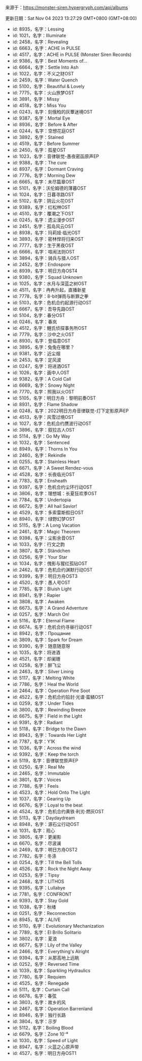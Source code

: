来源于：https://monster-siren.hypergryph.com/api/albums

更新日期：Sat Nov 04 2023 13:27:29 GMT+0800 (GMT+08:00)

- id: 8935，名字：Lessing
- id: 1021，名字：Illuminate
- id: 2458，名字：Revealing
- id: 6663，名字：ACHE in PULSE
- id: 4517，名字：ACHE in PULSE (Monster Siren Records)
- id: 9386，名字：Best Moments of... 
- id: 6664，名字：Settle Into Ash
- id: 1022，名字：不义之财OST
- id: 2459，名字：Water Quench
- id: 5100，名字：Beautiful & Lovely
- id: 7775，名字：火山旅梦OST
- id: 3891，名字：Missy
- id: 4518，名字：Miss You
- id: 0243，名字：刻俄柏的灰蕈迷境OST
- id: 9387，名字：Mortal Eye
- id: 8936，名字：Before & After
- id: 0244，名字：空想花庭OST
- id: 3892，名字：Stained
- id: 4519，名字：Before Summer
- id: 2450，名字：孤星OST
- id: 1023，名字：音律联觉-愚夜密函原声EP
- id: 9388，名字：The cure 
- id: 8937，名字：Dormant Craving 
- id: 7776，名字：Morning Dew 
- id: 6665，名字：未尽篇章OST
- id: 5101，名字：沃伦姆德的薄暮OST
- id: 1024，名字：日暮寻路OST
- id: 5102，名字：阴云火花OST
- id: 9389，名字：红松林OST
- id: 4510，名字：覆潮之下OST
- id: 0245，名字：遗尘漫步OST
- id: 2451，名字：孤岛风云OST
- id: 8938，名字：玛莉娅·临光OST
- id: 3893，名字：密林悍将归来OST
- id: 7777，名字：生于黑夜OST
- id: 6666，名字：喧闹法则OST
- id: 3894，名字：骑兵与猎人OST
- id: 2452，名字：Endospore
- id: 8939，名字：明日方舟OST4
- id: 9380，名字：Squad Unknown
- id: 1025，名字：水月与深蓝之树OST
- id: 4511，名字：冉冉升起，直播新星
- id: 7778，名字：8-bit弹雨与断罪之拳
- id: 5103，名字：危机合约起源行动OST
- id: 6667，名字：吾导先路OST
- id: 5104，名字：春分OST
- id: 0246，名字：春岚
- id: 4512，名字：鲤氏侦探事务所OST
- id: 7779，名字：沙中之火OST
- id: 8930，名字：登临意OST
- id: 3895，名字：兔兔在哪里？
- id: 9381，名字：近尘烟
- id: 2453，名字：定风波
- id: 0247，名字：将进酒OST
- id: 1026，名字：画中人OST
- id: 9382，名字：A Cold Call
- id: 6669，名字：Snowy Night
- id: 7770，名字：照我以火OST
- id: 5105，名字：明日方舟：黎明前奏OST
- id: 8931，名字：Flame Shadow
- id: 0248，名字：2022明日方舟音律联觉-灯下定影原声EP
- id: 4513，名字：风雪过境OST
- id: 1027，名字：危机合约赝波行动OST
- id: 3896，名字：叙拉古人OST
- id: 5114，名字：Go My Way
- id: 1032，名字：Sentenced
- id: 8949，名字：Thorns In You
- id: 2460，名字：Rekindle
- id: 0255，名字：Stainless Heart
- id: 6671，名字：A Sweet Rendez-vous
- id: 4528，名字：长夜临光OST
- id: 7783，名字：Ensheath
- id: 9397，名字：危机合约尘环行动OST
- id: 3806，名字：理想城：长夏狂欢季OST
- id: 7784，名字：Undertopia
- id: 6672，名字：All hail Savior!
- id: 4529，名字：多索雷斯假日OST
- id: 8940，名字：绿野幻梦OST
- id: 5115，名字：A Long Vacation
- id: 2461，名字：Magic Theorem
- id: 9398，名字：尘影余音OST
- id: 1033，名字：行文之韵
- id: 3807，名字：Ständchen
- id: 0256，名字：Your Star
- id: 1034，名字：傀影与猩红孤钻OST
- id: 2462，名字：危机合约渊默行动OST
- id: 9399，名字：明日方舟OST3
- id: 4520，名字：愚人号OST
- id: 7785，名字：Bluish Light
- id: 8941，名字：Rapier
- id: 3808，名字：Awaken
- id: 6673，名字：A Grand Adventure
- id: 0257，名字：March On!
- id: 5116，名字：Eternal Flame
- id: 6674，名字：危机合约寻昼行动OST
- id: 8942，名字：Прощание
- id: 3809，名字：Spark for Dream
- id: 9390，名字：随意随意呀
- id: 1035，名字：将进酒
- id: 4521，名字：却阑珊
- id: 0258，名字：醉飞尘
- id: 2463，名字：Silver Lining
- id: 5117，名字：Melting White
- id: 7786，名字：Heal the World
- id: 2464，名字：Operation Pine Soot
- id: 4522，名字：危机合约铅封·光谱·蛮鳞OST
- id: 0259，名字：Under Tides
- id: 3800，名字：Rewinding Breeze
- id: 6675，名字：Field in the Light
- id: 9391，名字：Radiant
- id: 5118，名字：Bridge to the Dawn
- id: 8943，名字：Towards Her Light
- id: 7787，名字：Y1K
- id: 1036，名字：Across the wind
- id: 9392，名字：Keep the torch
- id: 5119，名字：音律联觉原声EP
- id: 0250，名字：Real Me
- id: 2465，名字：Immutable
- id: 3801，名字：Voices
- id: 7788，名字：Feels
- id: 4523，名字：Hold Onto The Light
- id: 1037，名字：Gearing Up
- id: 6676，名字：Loyal to the beat
- id: 4524，名字：危机合约黄铁·利刃·燃灰OST
- id: 5113，名字：Daydaydream
- id: 8948，名字：源石尘行动OST
- id: 1031，名字：观心
- id: 3805，名字：更阑影
- id: 6670，名字：尽波澜
- id: 2469，名字：明日方舟OST2
- id: 7782，名字：冬涤
- id: 0254，名字：Till the Bell Tolls
- id: 4526，名字：Rock the Night Away
- id: 0253，名字：Tipsy
- id: 2468，名字：LITHOS
- id: 9395，名字：Lullabye
- id: 7781，名字：CONFRONT
- id: 9393，名字：Stay Gold
- id: 1038，名字：秋绪
- id: 0251，名字：Reconnection
- id: 8945，名字：ALIVE
- id: 5110，名字：Evolutionary Mechanization
- id: 7789，名字：El Brillo Solitario
- id: 3802，名字：夏浪
- id: 6677，名字：Lily of the Valley
- id: 2466，名字：Everything's Alright
- id: 9394，名字：从那高地上远眺
- id: 0252，名字：Reversed Time
- id: 1039，名字：Sparkling Hydraulics
- id: 7780，名字：Requiem
- id: 4525，名字：Renegade
- id: 5111，名字：Curtain Call
- id: 6678，名字：春弦
- id: 3803，名字：故乡的风
- id: 2467，名字：Operation Barrenland
- id: 8946，名字：独行长路
- id: 3804，名字：示岁
- id: 5112，名字：Boiling Blood
- id: 6679，名字：Zone 10⁻⁸
- id: 1030，名字：Speed of Light
- id: 8947，名字：火蓝之心原声带
- id: 4527，名字：明日方舟OST1
